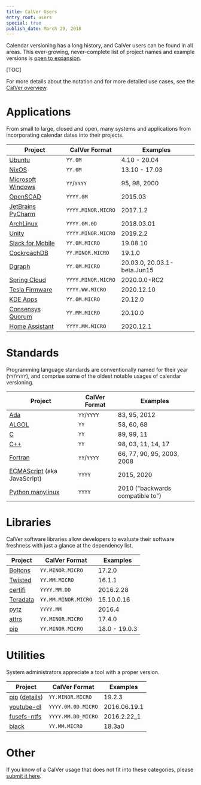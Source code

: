 ```yaml
---
title: CalVer Users
entry_root: users
special: true
publish_date: March 29, 2018
---
```


Calendar versioning has a long history, and CalVer users can be found
in all areas. This ever-growing, never-complete list of project names
and example versions is [open to expansion][issues].

[issues]: https://github.com/mahmoud/calver/issues

[TOC]

For more details about the notation and for more detailed use cases,
see the [CalVer overview][overview].

[overview]: /overview.html

# Applications

From small to large, closed and open, many systems and applications
from incorporating calendar dates into their projects.

Project                         | CalVer Format      | Examples
------------------------------- | ------------------ | ---------------
[Ubuntu][ubuntu]                | `YY.0M`            | 4.10 - 20.04
[NixOS][nixos_releases]         | `YY.0M`            | 13.10 - 17.03
[Microsoft Windows][ms_win]     | `YY`/`YYYY`        | 95, 98, 2000
[OpenSCAD][openscad]            | `YYYY.0M`          | 2015.03
[JetBrains PyCharm][pycharm]    | `YYYY.MINOR.MICRO` | 2017.1.2
[ArchLinux][archlinux]          | `YYYY.0M.0D`       | 2018.03.01
[Unity][unity]                  | `YYYY.MINOR.MICRO` | 2019.2.2
[Slack for Mobile][slack]       | `YY.0M.MICRO`      | 19.08.10
[CockroachDB][cockroachdb]      | `YY.MINOR.MICRO`   | 19.1.0
[Dgraph][dgraph]                | `YY.0M.MICRO`      | 20.03.0, 20.03.1-beta.Jun15
[Spring Cloud][spring_cloud]    | `YYYY.MINOR.MICRO` | 2020.0.0-RC2
[Tesla Firmware][tesla_fw]      | `YYYY.WW.MICRO`    | 2020.12.10
[KDE Apps][kde_apps]            | `YY.0M.MICRO`      | 20.12.0
[Consensys Quorum][quorum]      | `YY.MM.MICRO`      | 20.10.0
[Home Assistant][ha]            | `YYYY.MM.MICRO`    | 2020.12.1

[ubuntu]: /overview.html#ubuntu
[nixos_releases]: https://nixos.org/news.html
[ms_win]: https://en.wikipedia.org/wiki/Microsoft_Windows
[openscad]: https://en.wikipedia.org/wiki/OpenSCAD
[pycharm]: https://en.wikipedia.org/wiki/PyCharm
[archlinux]: https://www.archlinux.org/releng/releases/
[unity]: https://unity3d.com/unity/whats-new/
[slack]: https://slack.com/release-notes/android
[cockroachdb]: https://www.cockroachlabs.com/blog/calendar-versioning/
[dgraph]: https://dgraph.io/blog/post/dgraph-calendar-versioning/
[spring_cloud]: https://spring.io/blog/2020/04/17/spring-cloud-2020-0-0-m1-released
[tesla_fw]: https://teslafi.com/firmware/
[kde_apps]: https://kde.org/announcements/releases/2020-12-apps-update/
[quorum]: https://consensys.net/blog/quorum/consensys-quorum-is-moving-to-calendar-versioning/
[ha]: https://www.home-assistant.io/blog/2020/12/13/release-202012/

# Standards

Programming language standards are conventionally named for their year
(`YY`/`YYYY`), and comprise some of the oldest notable usages of
calendar versioning.

Project                           | CalVer Format     | Examples
--------------------------------- | ----------------- | ---------------
[Ada][ada]                        | `YY`/`YYYY`       | 83, 95, 2012
[ALGOL][algol]                    | `YY`              | 58, 60, 68
[C][c]                            | `YY`              | 89, 99, 11
[C++][cpp]                        | `YY`              | 98, 03, 11, 14, 17
[Fortran][fortran]                | `YY`/`YYYY`       | 66, 77, 90, 95, 2003, 2008
[ECMAScript][js] (aka JavaScript) | `YYYY`            | 2015, 2020
[Python manylinux][manylinux]     | `YYYY`            | 2010 ("backwards compatible to")


[ada]: https://en.wikipedia.org/wiki/Ada_(programming_language)
[algol]: https://en.wikipedia.org/wiki/ALGOL_60
[c]: https://en.wikipedia.org/wiki/C_(programming_language)
[cpp]: https://en.wikipedia.org/wiki/C%2B%2B
[fortran]: https://en.wikipedia.org/wiki/Fortran
[manylinux]: https://www.python.org/dev/peps/pep-0571/
[js]: https://en.wikipedia.org/wiki/ECMAScript#Versions

# Libraries

CalVer software libraries allow developers to evaluate their software
freshness with just a glance at the dependency list.

Project                         | CalVer Format       | Examples
------------------------------- | ------------------- | ---------------
[Boltons][boltons]              | `YY.MINOR.MICRO`    | 17.2.0
[Twisted][twisted]              | `YY.MM.MICRO`       | 16.1.1
[certifi][certifi]              | `YYYY.MM.DD`        | 2016.2.28
[Teradata][teradata]            | `YY.MM.MINOR.MICRO` | 15.10.0.16
[pytz][pytz]                    | `YYYY.MM`           | 2016.4
[attrs][attrs]                  | `YY.MINOR.MICRO`    | 17.4.0
[pip][pip]                      | `YY.MINOR.MICRO`    | 18.0 - 19.0.3

[boltons]: http://boltons.readthedocs.io/en/latest/
[twisted]: /overview.html#twisted
[certifi]: https://pypi.python.org/pypi/certifi
[teradata]: /overview.html#teradata
[pytz]: /overview.html#pytz
[attrs]: https://github.com/python-attrs/attrs
[pip]: https://pip.pypa.io/en/stable/news/

# Utilities

System administrators appreciate a tool with a proper version.

Project                         | CalVer Format       | Examples
------------------------------- | ------------------- | ---------------
[pip][pip] ([details][pipdeet]) | `YY.MINOR.MICRO`    | 19.2.3
[youtube-dl][youtube-dl]        | `YYYY.0M.0D.MICRO`  | 2016.06.19.1
[fusefs-ntfs][fsfntfs]          | `YYYY.MM.DD_MICRO`  | 2016.2.22_1
[black][black]                  | `YY.MM.MICRO`       | 18.3a0

[youtube-dl]: /overview.html#youtube-dl
[fsfntfs]: http://www.freshports.org/sysutils/fusefs-ntfs
[pip]: https://pypi.org/project/pip/#history
[black]: https://github.com/ambv/black
[pipdeet]: https://groups.google.com/forum/#!topic/pypa-dev/AKsd2D_F4cM

# Other

If you know of a CalVer usage that does not fit into these categories,
please [submit it here][issues].
